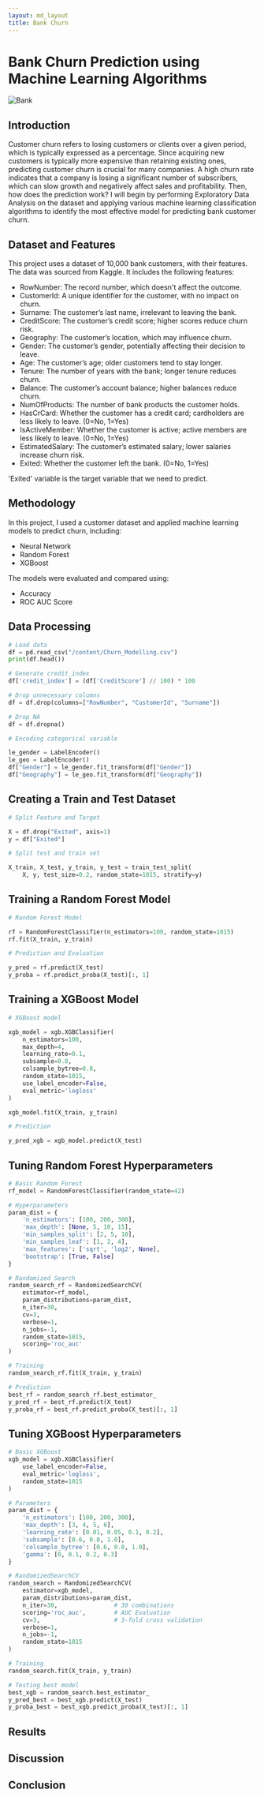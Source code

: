 ```yaml
---
layout: md_layout
title: Bank Churn
---
```


# Bank Churn Prediction using Machine Learning Algorithms

![Bank](https://github.com/hyerinchung/hyerinchung.github.io/blob/main/images/bank_head.jpg?raw=true)


## Introduction

Customer churn refers to losing customers or clients over a given period, which is typically expressed as a percentage.
Since acquiring new customers is typically more expensive than retaining existing ones, predicting customer churn is crucial for many companies.
A high churn rate indicates that a company is losing a significant number of subscribers, which can slow growth and negatively affect sales and profitability.
Then, how does the prediction work?
I will begin by performing Exploratory Data Analysis on the dataset and applying various machine learning classification algorithms to identify the most effective model for predicting bank customer churn.


## Dataset and Features
This project uses a dataset of 10,000 bank customers, with their features. The data was sourced from Kaggle.
It includes the following features:

- RowNumber: The record number, which doesn't affect the outcome.
- CustomerId: A unique identifier for the customer, with no impact on churn.
- Surname: The customer’s last name, irrelevant to leaving the bank.
- CreditScore: The customer’s credit score; higher scores reduce churn risk.
- Geography: The customer’s location, which may influence churn.
- Gender: The customer’s gender, potentially affecting their decision to leave.
- Age: The customer’s age; older customers tend to stay longer.
- Tenure: The number of years with the bank; longer tenure reduces churn.
- Balance: The customer’s account balance; higher balances reduce churn.
- NumOfProducts: The number of bank products the customer holds.
- HasCrCard: Whether the customer has a credit card; cardholders are less likely to leave. (0=No, 1=Yes)
- IsActiveMember: Whether the customer is active; active members are less likely to leave. (0=No, 1=Yes)
- EstimatedSalary: The customer’s estimated salary; lower salaries increase churn risk.
- Exited: Whether the customer left the bank. (0=No, 1=Yes)

'Exited' variable is the target variable that we need to predict.

## Methodology

In this project, I used a customer dataset and applied machine learning models to predict churn, including:

- Neural Network
- Random Forest
- XGBoost

The models were evaluated and compared using:

- Accuracy
- ROC AUC Score

## Data Processing

```python
# Load data
df = pd.read_csv("/content/Churn_Modelling.csv")
print(df.head())

# Generate credit_index
df['credit_index'] = (df['CreditScore'] // 100) * 100

# Drop unnecessary columns
df = df.drop(columns=["RowNumber", "CustomerId", "Surname"])

# Drop NA
df = df.dropna()

# Encoding categorical variable

le_gender = LabelEncoder()
le_geo = LabelEncoder()
df["Gender"] = le_gender.fit_transform(df["Gender"])
df["Geography"] = le_geo.fit_transform(df["Geography"])
```
## Creating a Train and Test Dataset

```python
# Split Feature and Target

X = df.drop("Exited", axis=1)
y = df["Exited"]

# Split test and train set

X_train, X_test, y_train, y_test = train_test_split(
    X, y, test_size=0.2, random_state=1015, stratify=y)
```

## Training a Random Forest Model

```python
# Random Forest Model

rf = RandomForestClassifier(n_estimators=100, random_state=1015)
rf.fit(X_train, y_train)

# Prediction and Evaluation

y_pred = rf.predict(X_test)
y_proba = rf.predict_proba(X_test)[:, 1]

```

## Training a XGBoost Model

```python
# XGBoost model

xgb_model = xgb.XGBClassifier(
    n_estimators=100,
    max_depth=4,
    learning_rate=0.1,
    subsample=0.8,
    colsample_bytree=0.8,
    random_state=1015,
    use_label_encoder=False,
    eval_metric='logloss'
)

xgb_model.fit(X_train, y_train)

# Prediction

y_pred_xgb = xgb_model.predict(X_test)

```

## Tuning Random Forest Hyperparameters
```python
# Basic Random Forest
rf_model = RandomForestClassifier(random_state=42)

# Hyperparameters
param_dist = {
    'n_estimators': [100, 200, 300],
    'max_depth': [None, 5, 10, 15],
    'min_samples_split': [2, 5, 10],
    'min_samples_leaf': [1, 2, 4],
    'max_features': ['sqrt', 'log2', None],
    'bootstrap': [True, False]
}

# Randomized Search
random_search_rf = RandomizedSearchCV(
    estimator=rf_model,
    param_distributions=param_dist,
    n_iter=30,
    cv=3,
    verbose=1,
    n_jobs=-1,
    random_state=1015,
    scoring='roc_auc'
)

# Training
random_search_rf.fit(X_train, y_train)

# Prediction
best_rf = random_search_rf.best_estimator_
y_pred_rf = best_rf.predict(X_test)
y_proba_rf = best_rf.predict_proba(X_test)[:, 1]
```

## Tuning XGBoost Hyperparameters
```python
# Basic XGBoost
xgb_model = xgb.XGBClassifier(
    use_label_encoder=False,
    eval_metric='logloss',
    random_state=1015
)

# Parameters
param_dist = {
    'n_estimators': [100, 200, 300],
    'max_depth': [3, 4, 5, 6],
    'learning_rate': [0.01, 0.05, 0.1, 0.2],
    'subsample': [0.6, 0.8, 1.0],
    'colsample_bytree': [0.6, 0.8, 1.0],
    'gamma': [0, 0.1, 0.2, 0.3]
}

# RandomizedSearchCV
random_search = RandomizedSearchCV(
    estimator=xgb_model,
    param_distributions=param_dist,
    n_iter=30,                # 30 combinations
    scoring='roc_auc',        # AUC Evaluation
    cv=3,                     # 3-fold cross validation
    verbose=1,
    n_jobs=-1,
    random_state=1015
)

# Training
random_search.fit(X_train, y_train)

# Testing best model
best_xgb = random_search.best_estimator_
y_pred_best = best_xgb.predict(X_test)
y_proba_best = best_xgb.predict_proba(X_test)[:, 1]
```

## Results

  
## Discussion

## Conclusion



